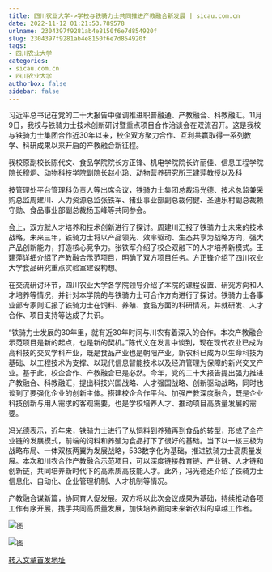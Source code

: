 ```yaml
---
title: 四川农业大学->学校与铁骑力士共同推进产教融合新发展 | sicau.com.cn
date: 2022-11-12 01:21:53.789578
urlname: 2304397f9281ab4e8150f6e7d854920f
slug: 2304397f9281ab4e8150f6e7d854920f
tags: 
- 四川农业大学
categories:
- sicau.com.cn
- 四川农业大学
authorbox: false
sidebar: false
---
```

习近平总书记在党的二十大报告中强调推进职普融通、产教融合、科教融汇。11月9日，我校与铁骑力士技术创新研讨暨重点项目合作洽谈会在双流召开。这是我校与铁骑力士集团合作近30年以来，校企双方聚力合作、互利共赢取得一系列教学、科研成果以来开启的产教融合新征程。  

我校原副校长陈代文、食品学院院长方正锋、机电学院院长许丽佳、信息工程学院院长穆炯、动物科技学院副院长赵小玲、动物营养研究所王建萍教授以及科
<!--more-->
技管理处平台管理科负责人等出席会议，铁骑力士集团总裁冯光德、技术总监兼采购总监周建川、人力资源总监张铁军、猪业事业部副总裁何健、圣迪乐村副总裁赖守勋、食品事业部副总裁杨玉峰等共同参会。

会上，双方就人才培养和技术创新进行了探讨。周建川汇报了铁骑力士未来的技术战略，未来三年，铁骑力士将以产品领先、效率驱动、生态共享为战略方向，强大产品创新能力，打造核心竞争力。张铁军介绍了校企双融下的人才培养新模式。王建萍详细介绍了产教融合示范项目，明确了双方项目任务。方正锋介绍了四川农业大学食品研究重点实验室建设构想。

在交流研讨环节，四川农业大学各学院领导介绍了本院的课程设置、研究方向和人才培养等情况，并针对本学院的与铁骑力士可合作方向进行了探讨。铁骑力士各事业部专家则汇报了铁骑力士在饲料、养殖、食品方面的科研情况，并就研发、人才合作、项目支持等达成了共识。

“铁骑力士发展的30年里，就有近30年时间与川农有着深入的合作。本次产教融合示范项目是新的起点，也是新的契机。”陈代文在发言中谈到，现在现代农业已成为高科技的交叉学科产业，既是食品产业也是朝阳产业。新农科已成为以生命科技为基础、以工程技术为支撑、以现代信息智能技术以及经济管理为保障的新兴交叉产业。基于此，校企合作、产教融合已是必然。今年，党的二十大报告提出强力推进产教融合、科教融汇，提出科技兴国战略、人才强国战略、创新驱动战略，同时也谈到了要强化企业的创新主体。搭建校企合作平台、加强产教深度融合，既是企业科技创新与用人需求的客观需要，也是学校培养人才、推动项目高质量发展的需要。

冯光德表示，近年来，铁骑力士进行了从饲料到养殖再到食品的转型，形成了全产业链的发展模式，前端的饲料和养殖为食品打下了很好的基础。当下以一核三极为战略布局、一体双核两翼为发展战略，533数字化为基础，推进铁骑力士高质量发展。本次和川农合作产教融合示范项目，可以深度链接教育链、产业链、人才链和创新链，共同培养新时代下的高素质高技能人才。此外，冯光德还介绍了铁骑力士信息化、自动化、企业管理机制、人才机制等情况。

产教融合谋新篇，协同育人促发展。双方将以此次会议成果为基础，持续推动各项工作有序开展，携手共同高质量发展，加快培养面向未来新农科的卓越工作者。

![图](https://news.sicau.edu.cn/__local/7/0F/20/A7792D53144B62531F302DF4EFB_5BB13F67_A07C9.png)

![图](https://news.sicau.edu.cn/__local/B/58/F5/D057D3770C8A46D2C2398E665EC_22F77617_E23CD.png)

[转入文章首发地址](https://news.sicau.edu.cn/info/1078/70167.htm)